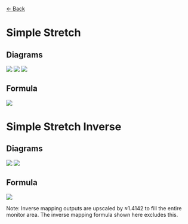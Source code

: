 [<- Back](https://github.com/Kuuuube/Circular_Area/blob/main/wiki/mappings_index.md)

# Simple Stretch

## Diagrams
![](https://raw.githubusercontent.com/Kuuuube/Circular_Area/main/wiki/images/mappings/square_simple_stretch_circle_grid_thick_checkerboard.png)
![](https://raw.githubusercontent.com/Kuuuube/Circular_Area/main/wiki/images/mappings/square_simple_stretch_square_grid_thick_checkerboard.png)
![](https://raw.githubusercontent.com/Kuuuube/Circular_Area/main/wiki/images/mappings/square_simple_stretch_dot_grid_circle_rgb_gradient_circle.png)

## Formula
![](https://raw.githubusercontent.com/Kuuuube/Circular_Area/main/wiki/images/formulas/simple_stretch_formula.png)




# Simple Stretch Inverse

## Diagrams
![](https://raw.githubusercontent.com/Kuuuube/Circular_Area/main/wiki/images/mappings/circle_simple_stretch_square_grid_circle_thick_checkerboard.png)
![](https://raw.githubusercontent.com/Kuuuube/Circular_Area/main/wiki/images/mappings/circle_simple_stretch_dot_grid_square_rgb_gradient.png)

## Formula
![](https://raw.githubusercontent.com/Kuuuube/Circular_Area/main/wiki/images/formulas/simple_stretch_inverse_formula.png)

Note: Inverse mapping outputs are upscaled by ≈1.4142 to fill the entire monitor area. The inverse mapping formula shown here excludes this.